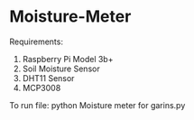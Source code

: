 # Moisture-Meter
Requirements:
1. Raspberry Pi Model 3b+
2. Soil Moisture Sensor
3. DHT11 Sensor
4. MCP3008


To run file:
python Moisture meter for garins.py
